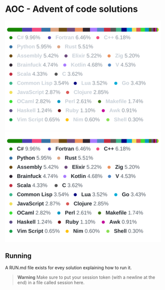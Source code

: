 # AOC - Advent of code solutions

![](https://raw.githubusercontent.com/viandoxdev/aoc/artifacts/langs_dark.svg#gh-dark-mode-only)
![](https://raw.githubusercontent.com/viandoxdev/aoc/artifacts/langs_light.svg#gh-light-mode-only)

## Running

A RUN.md file exists for evey solution explaining how to run it.

> **Warning** 
> Make sure to put your session token (with a newline at the end) in a file called session here.

